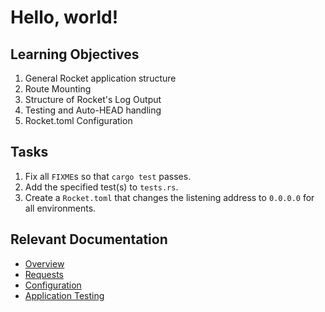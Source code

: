 # Hello, world!

## Learning Objectives

  1. General Rocket application structure
  2. Route Mounting
  3. Structure of Rocket's Log Output
  4. Testing and Auto-HEAD handling
  5. Rocket.toml Configuration

## Tasks
  
  1. Fix all `FIXME`s so that `cargo test` passes.
  2. Add the specified test(s) to `tests.rs`.
  3. Create a `Rocket.toml` that changes the listening address to `0.0.0.0` for
     all environments.

## Relevant Documentation

  * [Overview](https://rocket.rs/v0.4/guide/overview/)
  * [Requests](https://rocket.rs/v0.4/guide/requests/#requests)
  * [Configuration](https://rocket.rs/v0.4/guide/configuration/)
  * [Application Testing](https://rocket.rs/v0.4/guide/testing/#testing)
